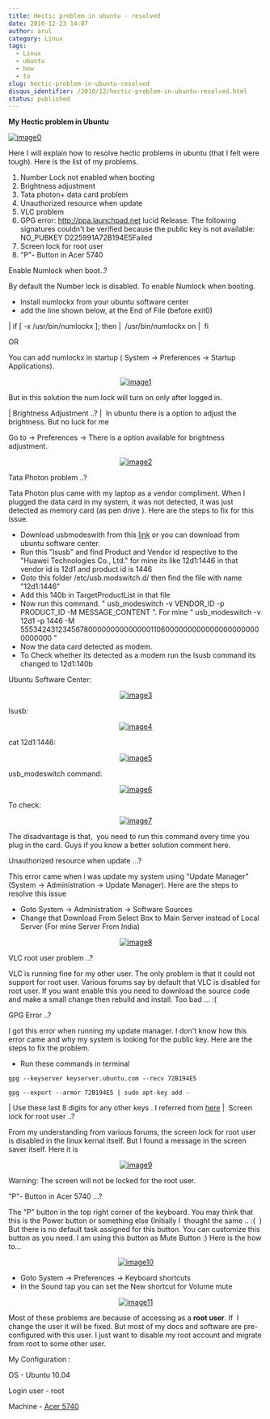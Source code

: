 ```yaml
---
title: Hectic problem in ubuntu - resolved
date: 2010-12-23 14:07
author: arul
category: Linux
tags:
  - Linux
  - ubuntu
  - how
  - to
slug: hectic-problem-in-ubuntu-resolved
disqus_identifier: /2010/12/hectic-problem-in-ubuntu-resolved.html
status: published
---
```


**My Hectic problem in Ubuntu**

[![image0](http://3.bp.blogspot.com/_X5tq9y9xv2s/TKjoyGZNheI/AAAAAAAAAi8/5gH6PxD0DtY/s320/thinking+ubuntu.jpg)](http://3.bp.blogspot.com/_X5tq9y9xv2s/TKjoyGZNheI/AAAAAAAAAi8/5gH6PxD0DtY/s1600/thinking+ubuntu.jpg)

Here I will explain how to resolve hectic problems in ubuntu (that I
felt were tough). Here is the list of my problems.

1.  Number Lock not enabled when booting
2.  Brightness adjustment
3.  Tata photon+ data card problem
4.  Unauthorized resource when update﻿
5.  VLC problem
6.  GPG error: <http://ppa.launchpad.net> lucid Release: The following
    signatures couldn\'t be verified because the public key is not
    available: NO_PUBKEY D225991A72B194E5Failed
7.  Screen lock for root user
8.  \"P\"- Button in Acer 5740﻿﻿

Enable Numlock when boot..?

By default the Number lock is disabled. To enable Numlock when booting.

-   Install numlockx from your ubuntu software center
-   add the line shown below, at the End of File (before exit0)

| if \[ -x /usr/bin/numlockx \]; then
|  /usr/bin/numlockx on
|  fi

OR

You can add numlockx in startup ( System → Preferences → Startup
Applications).

<div class="separator" style="clear: both; text-align: center;">

[![image1](http://3.bp.blogspot.com/_X5tq9y9xv2s/TROcpK9B-OI/AAAAAAAAAlI/HsZmcQpuYlM/s400/numlockx%2Bstartup.png)](http://3.bp.blogspot.com/_X5tq9y9xv2s/TROcpK9B-OI/AAAAAAAAAlI/HsZmcQpuYlM/s1600/numlockx%2Bstartup.png)

</div>

But in this solution the num lock will turn on only after logged in.

| Brightness Adjustment ..?
|  In ubuntu there is a option to adjust the brightness. But no luck for
  me

Go to → Preferences → There is a option available for brightness
adjustment.

<div class="separator" style="clear: both; text-align: center;">

[![image2](http://1.bp.blogspot.com/_X5tq9y9xv2s/TROgOZn2wsI/AAAAAAAAAlQ/ObB8Azl-53E/s400/brightness%2Bpreference.png)](http://1.bp.blogspot.com/_X5tq9y9xv2s/TROgOZn2wsI/AAAAAAAAAlQ/ObB8Azl-53E/s1600/brightness%2Bpreference.png)

</div>

Tata Photon problem ..?

Tata Photon plus came with my laptop as a vendor compliment. When I
plugged the data card in my system, it was not detected, it was just
detected as memory card (as pen drive ). Here are the steps to fix for
this issue.

-   Download usbmodeswith from this
    [link](https://launchpad.net/ubuntu/+archive/primary/+files/usb-modeswitch_1.1.0-2_i386.deb)
    or you can download from ubuntu software center.
-   Run this \"lsusb\" and find Product and Vendor id respective to the
    \"Huawei Technologies Co., Ltd.\" for mine its like 12d1:1446 in
    that vendor id is 12d1 and product id is 1446
-   Goto this folder /etc/usb.modswitch.d/ then find the file with name
    \"12d1:1446\"
-   Add this 140b in TargetProductList in that file
-   Now run this command. \" usb_modeswitch -v VENDOR_ID -p PRODUCT_ID
    -M MESSAGE_CONTENT \". For mine \" usb_modeswitch -v 12d1 -p 1446 -M
    55534243123456780000000000000011060000000000000000000000000000 \"
-   Now the data card detected as modem.
-   To Check whether its detected as a modem run the lsusb command its
    changed to 12d1:140b

Ubuntu Software Center:

<div class="separator" style="clear: both; text-align: center;">

[![image3](http://4.bp.blogspot.com/_X5tq9y9xv2s/TROTxIvOYgI/AAAAAAAAAkg/pJs-ZiTCl5k/s400/usb%2Bmodeswitch-Ubuntu%2BSoftware%2BCenter.png)](http://4.bp.blogspot.com/_X5tq9y9xv2s/TROTxIvOYgI/AAAAAAAAAkg/pJs-ZiTCl5k/s1600/usb%2Bmodeswitch-Ubuntu%2BSoftware%2BCenter.png)

</div>

lsusb:

<div class="separator" style="clear: both; text-align: center;">

[![image4](http://4.bp.blogspot.com/_X5tq9y9xv2s/TROUuPlivVI/AAAAAAAAAko/7-msl5lSre8/s400/lsusb-terminal.png)](http://4.bp.blogspot.com/_X5tq9y9xv2s/TROUuPlivVI/AAAAAAAAAko/7-msl5lSre8/s1600/lsusb-terminal.png)

</div>

cat 12d1:1446:

<div class="separator" style="clear: both; text-align: center;">

[![image5](http://4.bp.blogspot.com/_X5tq9y9xv2s/TROW_nPIlKI/AAAAAAAAAkw/oE0PtAA5fTg/s400/cat%2B12d1%253A1446.png)](http://4.bp.blogspot.com/_X5tq9y9xv2s/TROW_nPIlKI/AAAAAAAAAkw/oE0PtAA5fTg/s1600/cat%2B12d1%253A1446.png)﻿

</div>

usb_modeswitch command:

<div class="separator" style="clear: both; text-align: center;">

[![image6](http://1.bp.blogspot.com/_X5tq9y9xv2s/TROZRYE6aKI/AAAAAAAAAk4/mQvDFEjblc0/s400/usb_modeswitch.png)](http://1.bp.blogspot.com/_X5tq9y9xv2s/TROZRYE6aKI/AAAAAAAAAk4/mQvDFEjblc0/s1600/usb_modeswitch.png)

</div>

To check:

<div class="separator" style="clear: both; text-align: center;">

[![image7](http://1.bp.blogspot.com/_X5tq9y9xv2s/TROaRxmEdkI/AAAAAAAAAlA/EuwPi7sXNZ8/s400/lsusb-to%2Bcheck.png)](http://1.bp.blogspot.com/_X5tq9y9xv2s/TROaRxmEdkI/AAAAAAAAAlA/EuwPi7sXNZ8/s1600/lsusb-to%2Bcheck.png)

</div>

The disadvantage is that,  you need to run this command every time you
plug in the card. Guys if you know a better solution comment here.

Unauthorized resource when update \...?

This error came when i was update my system using \"Update Manager\"
(System → Administration → Update Manager). Here are the steps to
resolve this issue

-   Goto System → Administration → Software Sources
-   Change that Download From Select Box to Main Server instead of Local
    Server (For mine Server From India)

<div class="separator" style="clear: both; text-align: center;">

[![image8](http://2.bp.blogspot.com/_X5tq9y9xv2s/TROQKMA4AnI/AAAAAAAAAkY/yF7J5SgkNok/s400/Screenshot-Software%2BSources.png)](http://2.bp.blogspot.com/_X5tq9y9xv2s/TROQKMA4AnI/AAAAAAAAAkY/yF7J5SgkNok/s1600/Screenshot-Software%2BSources.png)

</div>
<div class="separator" style="clear: both; text-align: left;">

VLC root user problem ..?

</div>
<div class="separator" style="clear: both; text-align: left;">

VLC is running fine for my other user. The only problem is that it could
not support for root user. Various forums say by default that VLC is
disabled for root user. If you want enable this you need to download the
source code and make a small change then rebuild and install. Too bad
\... :(

</div>
<div class="separator" style="clear: both; text-align: left;">

GPG Error ..?

</div>
<div class="separator" style="clear: both; text-align: left;">

I got this error when running my update manager. I don\'t know how this
error came and why my system is looking for the public key. Here are the
steps to fix the problem.

</div>
<div class="separator" style="clear: both; text-align: left;">

-   Run these commands in terminal

</div>

    gpg --keyserver keyserver.ubuntu.com --recv 72B194E5

    gpg --export --armor 72B194E5 | sudo apt-key add -

| Use these last 8 digits for any other keys . I referred from
  [here](http://ubuntuforums.org/showthread.php?t=1046158)
|  Screen lock for root user ..?

From my understanding from various forums, the screen lock for root user
is disabled in the linux kernal itself. But I found a message in the
screen saver itself. Here it is

<div style="clear: both; text-align: center;">

[![image9](http://4.bp.blogspot.com/_X5tq9y9xv2s/TROi8zrTKWI/AAAAAAAAAlY/Hrh7D2VwvbU/s400/root%2Bscreen%2Block.png)](http://4.bp.blogspot.com/_X5tq9y9xv2s/TROi8zrTKWI/AAAAAAAAAlY/Hrh7D2VwvbU/s1600/root%2Bscreen%2Block.png)

</div>
<div>

Warning: The screen will not be locked for the root user.

</div>
<div>

\"P\"- Button in Acer 5740﻿﻿ \...?

</div>
<div>

The \"P\" button in the top right corner of the keyboard. You may think
that this is the Power button or something else (Initially I  thought
the same .. :(  ) But there is no default task assigned for this button.
You can customize this button as you need. I am using this button as
Mute Button :) Here is the how to\...

</div>
<div class="separator" style="clear: both; text-align: center;">

[![image10](http://4.bp.blogspot.com/_X5tq9y9xv2s/TROlZQBhmvI/AAAAAAAAAlg/wCAcxLSVdIo/s400/acer%2B5740%2Bp%2Bbutton.jpg)](http://4.bp.blogspot.com/_X5tq9y9xv2s/TROlZQBhmvI/AAAAAAAAAlg/wCAcxLSVdIo/s1600/acer%2B5740%2Bp%2Bbutton.jpg)

</div>
<div>

-   Goto System → Preferences → Keyboard shortcuts
-   In the Sound tap you can set the New shortcut for Volume mute

</div>
<div>
<div class="separator" style="clear: both; text-align: center;">

[![image11](http://4.bp.blogspot.com/_X5tq9y9xv2s/TROnINJaJ3I/AAAAAAAAAlo/jYaYYMt3Xa0/s400/mute%2B-%2BKeyboard%2BShortcuts.png)](http://4.bp.blogspot.com/_X5tq9y9xv2s/TROnINJaJ3I/AAAAAAAAAlo/jYaYYMt3Xa0/s1600/mute%2B-%2BKeyboard%2BShortcuts.png)

</div>

Most of these problems are because of accessing as a **root user**. If 
I change the user it will be fixed. But most of my docs and software are
pre-configured with this user. I just want to disable my root account
and migrate from root to some other user.

My Configuration :

</div>

OS - Ubuntu 10.04

Login user - root

Machine - [Acer
5740](http://www.arulraj.net/2010/06/install-ubuntu-10-04-in-acer-5740.html)
